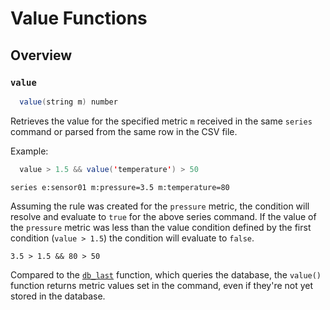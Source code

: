 # Value Functions

## Overview

### `value`

```java
  value(string m) number
```
Retrieves the value for the specified metric `m` received in the same `series` command or parsed from the same row in the CSV file.

Example:

```java
  value > 1.5 && value('temperature') > 50
```

```ls
series e:sensor01 m:pressure=3.5 m:temperature=80
```

Assuming the rule was created for the `pressure` metric, the condition will resolve and evaluate to `true` for the above series command. If the value of the `pressure` metric was less than the value condition defined by the first condition (`value > 1.5`) the condition will evaluate to `false`.

```ls
3.5 > 1.5 && 80 > 50
```

Compared to the [`db_last`](functions-db.md) function, which queries the database, the `value()` function returns metric values set in the command, even if they're not yet stored in the database.
